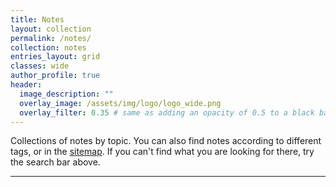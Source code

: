 ```yaml
---
title: Notes
layout: collection
permalink: /notes/
collection: notes
entries_layout: grid
classes: wide
author_profile: true
header:
  image_description: ""
  overlay_image: /assets/img/logo/logo_wide.png
  overlay_filter: 0.35 # same as adding an opacity of 0.5 to a black background
---
```


<!--<a href="http://mahynski.ddns.net/authentication/login/?next=/"><img style="float: right" src="/assets/img/mayan_edms_logo.png" width=100px></a>-->
Collections of notes by topic.  You can also find notes according to different tags, or in the [sitemap](/sitemap/).  If you can't find what you are looking for there, try the search bar above.

---
